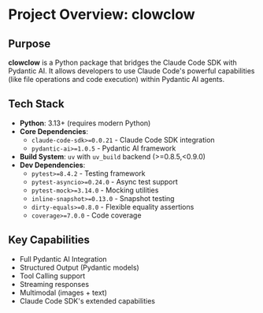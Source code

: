 # Project Overview: clowclow

## Purpose
**clowclow** is a Python package that bridges the Claude Code SDK with Pydantic AI. It allows developers to use Claude Code's powerful capabilities (like file operations and code execution) within Pydantic AI agents.

## Tech Stack
- **Python**: 3.13+ (requires modern Python)
- **Core Dependencies**:
  - `claude-code-sdk>=0.0.21` - Claude Code SDK integration
  - `pydantic-ai>=1.0.5` - Pydantic AI framework
- **Build System**: `uv` with `uv_build` backend (>=0.8.5,<0.9.0)
- **Dev Dependencies**:
  - `pytest>=8.4.2` - Testing framework
  - `pytest-asyncio>=0.24.0` - Async test support
  - `pytest-mock>=3.14.0` - Mocking utilities
  - `inline-snapshot>=0.13.0` - Snapshot testing
  - `dirty-equals>=0.8.0` - Flexible equality assertions
  - `coverage>=7.0.0` - Code coverage

## Key Capabilities
- Full Pydantic AI Integration
- Structured Output (Pydantic models)
- Tool Calling support
- Streaming responses
- Multimodal (images + text)
- Claude Code SDK's extended capabilities
